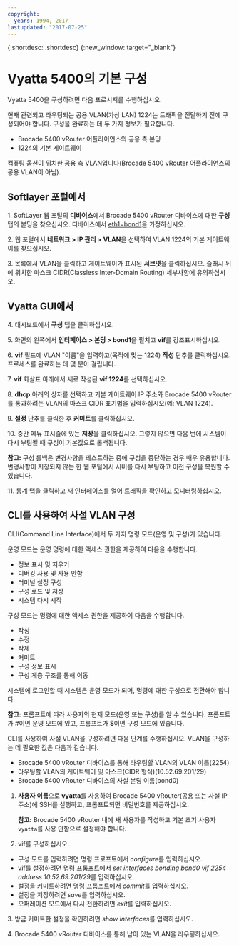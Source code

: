 ```yaml
---
copyright:
  years: 1994, 2017
lastupdated: "2017-07-25"
---
```


{:shortdesc: .shortdesc}
{:new_window: target="_blank"}

# Vyatta 5400의 기본 구성

Vyatta 5400을 구성하려면 다음 프로시저를 수행하십시오.

현재 관련되고 라우팅되는 공용 VLAN(가상 LAN) 1224는 트래픽을 전달하기 전에 구성되어야 합니다. 구성을 완료하는 데 두 가지 정보가 필요합니다.

  * Brocade 5400 vRouter 어플라이언스의 공용 측 본딩
  * 1224의 기본 게이트웨이

컴퓨팅 옵션이 위치한 공용 측 VLAN입니다(Brocade 5400 vRouter 어플라이언스의 공용 VLAN이 아님).

## Softlayer 포털에서

1\. SoftLayer 웹 포털의 **디바이스**에서 Brocade 5400 vRouter 디바이스에 대한 **구성** 탭의 본딩을 찾으십시오. 디바이스에서 <span style="text-decoration: underline">eth1=bond1</span>을 가정하십시오.

2\. 웹 포털에서 **네트워크 > IP 관리 > VLAN**을 선택하여 VLAN 1224의 기본 게이트웨이를 찾으십시오. 

3\. 목록에서 VLAN을 클릭하고 게이트웨이가 표시된 **서브넷**을 클릭하십시오. 슬래시 뒤에 위치한 마스크 CIDR(Classless Inter-Domain Routing) 세부사항에 유의하십시오.  

## Vyatta GUI에서

4\. 대시보드에서 **구성** 탭을 클릭하십시오.

5\. 화면의 왼쪽에서 **인터페이스 > 본딩 > bond1**을 펼치고 **vif**를 강조표시하십시오.

6\. **vif** 필드에 VLAN "이름"을 입력하고(목적에 맞는 1224) **작성** 단추를 클릭하십시오. 프로세스를 완료하는 데 몇 분이 걸립니다.

7\. **vif** 화살표 아래에서 새로 작성된 **vif 1224**를 선택하십시오.

8\. **dhcp** 아래의 상자를 선택하고 기본 게이트웨이 IP 주소와 Brocade 5400 vRouter를 통과하려는 VLAN의 마스크 CIDR 표기법을 입력하십시오(예: VLAN 1224).

9\. **설정** 단추를 클릭한 후 **커미트**를 클릭하십시오. 

10\. 중간 메뉴 표시줄에 있는 **저장**을 클릭하십시오. 그렇지 않으면 다음 번에 시스템이 다시 부팅될 때 구성이 기본값으로 롤백됩니다.

**참고:** 구성 롤백은 변경사항을 테스트하는 중에 구성을 중단하는 경우 매우 유용합니다. 변경사항이 저장되지 않는 한 웹 포털에서 서버를 다시 부팅하고 이전 구성을 복원할 수 있습니다.

11\. 통계 탭을 클릭하고 새 인터페이스를 열어 트래픽을 확인하고 모니터링하십시오.

## CLI를 사용하여 사설 VLAN 구성

CLI(Command Line Interface)에서 두 가지 명령 모드(운영 및 구성)가 있습니다.  

운영 모드는 운영 명령에 대한 액세스 권한을 제공하여 다음을 수행합니다. 

  * 정보 표시 및 지우기
  * 디버깅 사용 및 사용 안함
  * 터미널 설정 구성
  * 구성 로드 및 저장
  * 시스템 다시 시작

구성 모드는 명령에 대한 액세스 권한을 제공하여 다음을 수행합니다. 

  * 작성
  * 수정
  * 삭제
  * 커미트
  * 구성 정보 표시
  * 구성 계층 구조를 통해 이동

시스템에 로그인할 때 시스템은 운영 모드가 되며, 명령에 대한 구성으로 전환해야 합니다. 

**참고:** 프롬프트에 따라 사용자의 현재 모드(운영 또는 구성)를 알 수 있습니다. 프롬프트가 #이면 운영 모드에 있고, 프롬프트가 $이면 구성 모드에 있습니다.

CLI를 사용하여 사설 VLAN을 구성하려면 다음 단계를 수행하십시오. VLAN을 구성하는 데 필요한 값은 다음과 같습니다.

  * Brocade 5400 vRouter 디바이스를 통해 라우팅할 VLAN의 VLAN 이름(2254)
  * 라우팅할 VLAN의 게이트웨이 및 마스크(CIDR 형식)(10.52.69.201/29)
  * Brocade 5400 vRouter 디바이스의 사설 본딩 이름(bond0)

1. **사용자 이름**으로 **vyatta**를 사용하여 Brocade 5400 vRouter(공용 또는 사설 IP 주소)에 SSH를 실행하고, 프롬프트되면 비밀번호를 제공하십시오.

   **참고:** Brocade 5400 vRouter 내에 새 사용자를 작성하고 기본 초기 사용자 `vyatta`를 사용 안함으로 설정해야 합니다.

2. vif를 구성하십시오. 

  * 구성 모드를 입력하려면 명령 프로프트에서 *configure*를 입력하십시오. 
  * vif를 설정하려면 명령 프롬프트에서 *set interfaces bonding bond0 vif 2254 address 10.52.69.201/29*를 입력하십시오.
  * 설정을 커미트하려면 명령 프롬프트에서 *commit*를 입력하십시오.
  * 설정을 저장하려면 *save*를 입력하십시오.
  * 오퍼레이션 모드에서 다시 전환하려면 *exit*를 입력하십시오.

3\. 방금 커미트한 설정을 확인하려면 *show interfaces*를 입력하십시오.

4\. Brocade 5400 vRouter 디바이스를 통해 남아 있는 VLAN을 라우팅하십시오.
